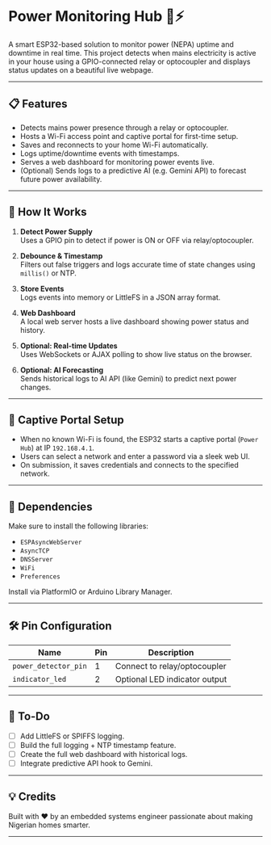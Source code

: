 # Power Monitoring Hub 🚨⚡

A smart ESP32-based solution to monitor power (NEPA) uptime and downtime in real time. This project detects when mains electricity is active in your house using a GPIO-connected relay or optocoupler and displays status updates on a beautiful live webpage.

---

## 📋 Features

- Detects mains power presence through a relay or optocoupler.
- Hosts a Wi-Fi access point and captive portal for first-time setup.
- Saves and reconnects to your home Wi-Fi automatically.
- Logs uptime/downtime events with timestamps.
- Serves a web dashboard for monitoring power events live.
- (Optional) Sends logs to a predictive AI (e.g. Gemini API) to forecast future power availability.

---

## 🚀 How It Works

1. **Detect Power Supply**  
   Uses a GPIO pin to detect if power is ON or OFF via relay/optocoupler.

2. **Debounce & Timestamp**  
   Filters out false triggers and logs accurate time of state changes using `millis()` or NTP.

3. **Store Events**  
   Logs events into memory or LittleFS in a JSON array format.

4. **Web Dashboard**  
   A local web server hosts a live dashboard showing power status and history.

5. **Optional: Real-time Updates**  
   Uses WebSockets or AJAX polling to show live status on the browser.

6. **Optional: AI Forecasting**  
   Sends historical logs to AI API (like Gemini) to predict next power changes.

---

## 📱 Captive Portal Setup

- When no known Wi-Fi is found, the ESP32 starts a captive portal (`Power Hub`) at IP `192.168.4.1`.
- Users can select a network and enter a password via a sleek web UI.
- On submission, it saves credentials and connects to the specified network.

---

## 🧰 Dependencies

Make sure to install the following libraries:

- `ESPAsyncWebServer`
- `AsyncTCP`
- `DNSServer`
- `WiFi`
- `Preferences`

Install via PlatformIO or Arduino Library Manager.

---

## 🛠️ Pin Configuration

| Name                 | Pin | Description                     |
|----------------------|-----|---------------------------------|
| `power_detector_pin` | 1   | Connect to relay/optocoupler    |
| `indicator_led`      | 2   | Optional LED indicator output   |

---

## 🧪 To-Do

- [ ] Add LittleFS or SPIFFS logging.
- [ ] Build the full logging + NTP timestamp feature.
- [ ] Create the full web dashboard with historical logs.
- [ ] Integrate predictive API hook to Gemini.

---

## 💡 Credits

Built with ❤️ by an embedded systems engineer passionate about making Nigerian homes smarter.

---
